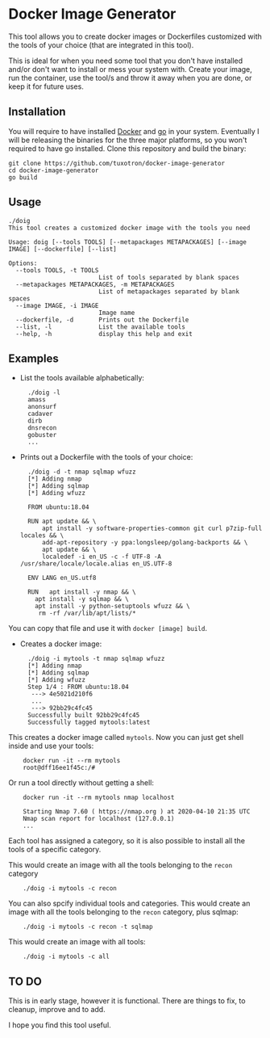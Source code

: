# Docker Image Generator
This tool allows you to create docker images or Dockerfiles customized with the tools of your choice (that are integrated in this tool).

This is ideal for when you need some tool that you don't have installed and/or don't want to install or mess your system with. Create your image, run the container, use the tool/s and throw it away when you are done, or keep it for future uses. 

## Installation

You will require to have installed [Docker](https://www.docker.com) and [go](https://golang.org) in your system. Eventually I will be releasing the binaries for the three major platforms, so you won't required to have go installed. 
Clone this repository and build the binary:

    git clone https://github.com/tuxotron/docker-image-generator
    cd docker-image-generator
    go build

## Usage

    ./doig
    This tool creates a customized docker image with the tools you need
    
    Usage: doig [--tools TOOLS] [--metapackages METAPACKAGES] [--image IMAGE] [--dockerfile] [--list]
    
    Options:
      --tools TOOLS, -t TOOLS
                             List of tools separated by blank spaces
      --metapackages METAPACKAGES, -m METAPACKAGES
                             List of metapackages separated by blank spaces
      --image IMAGE, -i IMAGE
                             Image name
      --dockerfile, -d       Prints out the Dockerfile
      --list, -l             List the available tools
      --help, -h             display this help and exit
      
## Examples

* List the tools available alphabetically:

        ./doig -l
        amass
        anonsurf
        cadaver
        dirb
        dnsrecon
        gobuster
        ...
        
* Prints out a Dockerfile with the tools of your choice:

        ./doig -d -t nmap sqlmap wfuzz
        [*] Adding nmap
        [*] Adding sqlmap
        [*] Adding wfuzz
        
        FROM ubuntu:18.04
        
        RUN apt update && \
            apt install -y software-properties-common git curl p7zip-full locales && \
            add-apt-repository -y ppa:longsleep/golang-backports && \
            apt update && \
            localedef -i en_US -c -f UTF-8 -A /usr/share/locale/locale.alias en_US.UTF-8
        
        ENV LANG en_US.utf8
        
        RUN   apt install -y nmap && \
          apt install -y sqlmap && \
          apt install -y python-setuptools wfuzz && \
           rm -rf /var/lib/apt/lists/*
           
You can copy that file and use it with `docker [image] build`.

* Creates a docker image:

        ./doig -i mytools -t nmap sqlmap wfuzz
        [*] Adding nmap
        [*] Adding sqlmap
        [*] Adding wfuzz
        Step 1/4 : FROM ubuntu:18.04
         ---> 4e5021d210f6
         ...
         ---> 92bb29c4fc45
        Successfully built 92bb29c4fc45
        Successfully tagged mytools:latest
        
This creates a docker image called `mytools`. Now you can just get shell inside and use your tools:

        docker run -it --rm mytools
        root@dff16ee1f45c:/#
        
Or run a tool directly without getting a shell:

        docker run -it --rm mytools nmap localhost
        
        Starting Nmap 7.60 ( https://nmap.org ) at 2020-04-10 21:35 UTC
        Nmap scan report for localhost (127.0.0.1)
        ...
        
Each tool has assigned a category, so it is also possible to install all the tools of a specific category.

This would create an image with all the tools belonging to the `recon` category

        ./doig -i mytools -c recon
        
You can also spcify individual tools and categories. This would create an image with all the tools belonging to the `recon` category, plus sqlmap:

        ./doig -i mytools -c recon -t sqlmap

This would create an image with all tools:

        ./doig -i mytools -c all
        
## TO DO

This is in early stage, however it is functional. There are things to fix, to cleanup, improve and to add.

I hope you find this tool useful. 